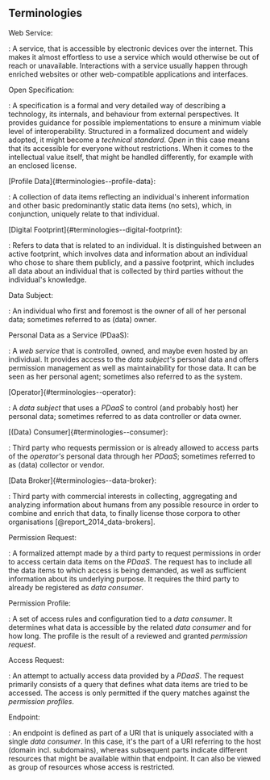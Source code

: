 ## Terminologies 



Web Service:

: A service, that is accessible by electronic devices over the internet. This makes it almost 
  effortless to use a service which would otherwise be out of reach or unavailable. Interactions 
  with a service usually happen through enriched websites or other web-compatible applications and 
  interfaces.


Open Specification:

: A specification is a formal and very detailed way of describing a technology, its internals, and 
  behaviour from external perspectives. It provides guidance for possible implementations to ensure 
  a minimum viable level of interoperability. Structured in a formalized document and widely 
  adopted, it might become a *technical standard*. *Open* in this case means that its accessible for 
  everyone without restrictions. When it comes to the intellectual value itself, that might be 
  handled differently, for example with an enclosed license.


[Profile Data]{#terminologies--profile-data}:

: A collection of data items reflecting an individual's inherent information and other basic 
  predominantly static data items (no sets), which, in conjunction, uniquely relate to that 
  individual.


[Digital Footprint]{#terminologies--digital-footprint}:

: Refers to data that is related to an individual. It is distinguished between an active footprint, 
  which involves data and information about an individual who chose to share them publicly, and a 
  passive footprint, which includes all data about an individual that is collected by third parties 
  without the individual's knowledge.


Data Subject:

: An individual who first and foremost is the owner of all of her personal data; sometimes referred 
  to as (data) owner.


Personal Data as a Service (PDaaS):

: A *web service* that is controlled, owned, and maybe even hosted by an individual. It provides 
  access to the *data subject's* personal data and offers permission management as well as 
  maintainability for those data. It can be seen as her personal agent; sometimes also referred to 
  as the system.


[Operator]{#terminologies--operator}:

: A *data subject* that uses a *PDaaS* to control (and probably host) her personal data; sometimes 
  referred to as data controller or data owner.


[(Data) Consumer]{#terminologies--consumer}:

: Third party who requests permission or is already allowed to access parts of the *operator's* 
  personal data through her *PDaaS*; sometimes referred to as (data) collector or vendor.


[Data Broker]{#terminologies--data-broker}:

: Third party with commercial interests in collecting, aggregating and analyzing information about 
  humans from any possible resource in order to combine and enrich that data, to finally license 
  those corpora to other organisations [@report_2014_data-brokers]. 


Permission Request:

: A formalized attempt made by a third party to request permissions in order to access certain data 
  items on the *PDaaS*. The request has to include all the data items to which access is being 
  demanded, as well as sufficient information about its underlying purpose. It requires the third 
  party to already be registered as *data consumer*.


Permission Profile:

: A set of access rules and configuration tied to a *data consumer*. It determines what data is 
  accessible by the related *data consumer* and for how long. The profile is the result of a 
  reviewed and granted *permission request*. 


Access Request:

: An attempt to actually access data provided by a *PDaaS*. The request primarily consists of a 
  query that defines what data items are tried to be accessed. The access is only permitted if
  the query matches against the *permission profiles*.


Endpoint:

: An endpoint is defined as part of a URI that is uniquely associated with a single *data consumer*. 
  In this case, it's the part of a URI referring to the host (domain incl. subdomains), whereas 
  subsequent parts indicate different resources that might be available within that endpoint. It 
  can also be viewed as group of resources whose access is restricted. 
